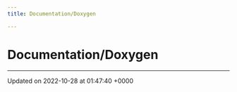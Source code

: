 ```yaml
---
title: Documentation/Doxygen

---
```


# Documentation/Doxygen








-------------------------------

Updated on 2022-10-28 at 01:47:40 +0000
